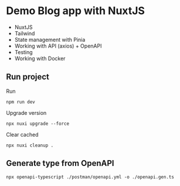 # Demo Blog app with NuxtJS
* NuxtJS
* Tailwind
* State management with Pinia
* Working with API (axios) + OpenAPI
* Testing
* Working with Docker

## Run project

Run
```
npm run dev
```

Upgrade version
```
npx nuxi upgrade --force
```

Clear cached
```
npx nuxi cleanup .
```

## Generate type from OpenAPI
```
npx openapi-typescript ./postman/openapi.yml -o ./openapi.gen.ts
```